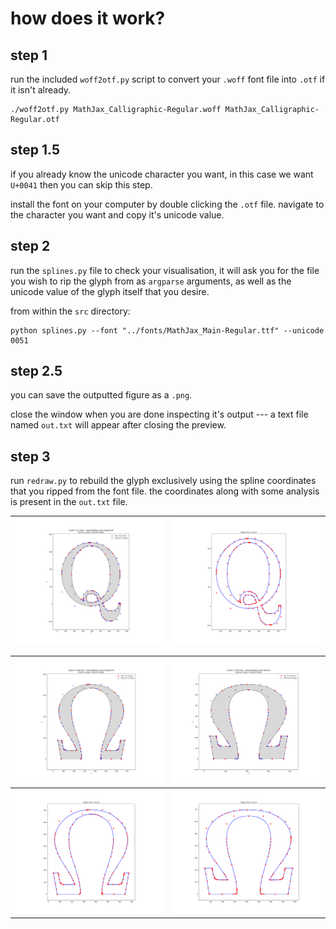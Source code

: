 # how does it work?

## step 1
run the included `woff2otf.py` script to convert your `.woff` font file into `.otf` if it isn't already.

```
./woff2otf.py MathJax_Calligraphic-Regular.woff MathJax_Calligraphic-Regular.otf
```

## step 1.5

if you already know the unicode character you want, in this case we want `U+0041` then you can skip this step.

install the font on your computer by double clicking the `.otf` file. navigate to the character you want and copy it's unicode value.

## step 2

run the `splines.py` file to check your visualisation, it will ask you for the file you wish to rip the glyph from as `argparse` arguments, as well as the unicode value of the glyph itself that you desire.

from within the `src` directory: 
```
python splines.py --font "../fonts/MathJax_Main-Regular.ttf" --unicode 0051
```

## step 2.5

you can save the outputted figure as a `.png`. 

close the window when you are done inspecting it's output --- a text file named `out.txt` will appear after closing the preview.

## step 3

run `redraw.py` to rebuild the glyph exclusively using the spline coordinates that you ripped from the font file. the coordinates along with some analysis is present in the `out.txt` file.

| ![q decomposed](img/q.png) | ![q redrawn](img/q-out.png) |
| --- | --- |


| ![greek decomposed Omega](img/omega-decomp.png) | ![greek decomposed Omega BOLD](img/omega-decomp-bold.png) |
| --- | --- |
| ![greek redrawn Omega](img/omega-redraw.png)    | ![greek redrawn Omega BOLD](img/omega-redraw-bold.png)     |
